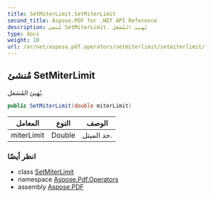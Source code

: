 ```yaml
---
title: SetMiterLimit.SetMiterLimit
second_title: Aspose.PDF for .NET API Reference
description: مُنشئ SetMiterLimit. يُهيئ المُشغل
type: docs
weight: 10
url: /ar/net/aspose.pdf.operators/setmiterlimit/setmiterlimit/
---
```

## مُنشئ SetMiterLimit

يُهيئ المُشغل.

```csharp
public SetMiterLimit(double miterLimit)
```

| المعامل | النوع | الوصف |
| --- | --- | --- |
| miterLimit | Double | حد الميتل. |

### انظر أيضًا

* class [SetMiterLimit](../)
* namespace [Aspose.Pdf.Operators](../../../aspose.pdf.operators/)
* assembly [Aspose.PDF](../../../)
